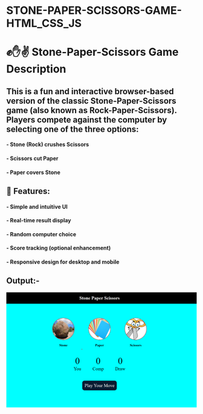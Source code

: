 # STONE-PAPER-SCISSORS-GAME-HTML_CSS_JS

# ✊✋✌️ Stone-Paper-Scissors Game Description
 
 ## This is a fun and interactive browser-based version of the classic Stone-Paper-Scissors game (also known as Rock-Paper-Scissors). Players compete against the computer by selecting one of the three options:

#### - Stone (Rock) crushes Scissors
#### - Scissors cut Paper
#### - Paper covers Stone

## 🔧 Features:

 #### - Simple and intuitive UI
 #### - Real-time result display
 #### - Random computer choice
 #### - Score tracking (optional enhancement)
 #### - Responsive design for desktop and mobile

 ## Output:- 

 ![image](StonePaperScissors.png)
